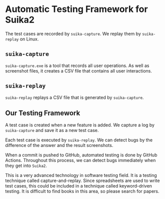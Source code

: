 Automatic Testing Framework for Suika2
======================================

The test cases are recorded by `suika-capture`.
We replay them by `suika-replay` on Linux.

## `suika-capture`
`suika-capture.exe` is a tool that records all user operations.
As well as screenshot files, it creates a CSV file that contains all user interactions.

## `suika-replay`
`suika-replay` replays a CSV file that is generated by `suika-capture`.

## Our Testing Framework
A test case is created when a new feature is added.
We capture a log by `suika-capture` and save it as a new test case.

Each test case is executed by `suika-replay`.
We can detect bugs by the difference of the answer and the result screenshots.

When a commit is pushed to GitHub, automated testing is done by GitHub Actions.
Throughout this process, we can detect bugs immediately when they get into `Suika2`.

This is a very advanced technology in software testing field.
It is a testing technique called capture-and-replay.
Since spreadsheets are used to write test cases,
this could be included in a technique called keyword-driven testing.
It is difficult to find books in this area, so please search for papers.
